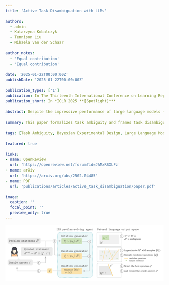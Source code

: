 ```yaml
---
title: 'Active Task Disambiguation with LLMs'

authors:
  - admin
  - Katarzyna Kobalczyk
  - Tennison Liu
  - Mihaela van der Schaar

author_notes:
  - 'Equal contribution'
  - 'Equal contribution'

date: '2025-01-22T00:00:00Z'
publishDate: '2025-01-22T00:00:00Z'

publication_types: ['1']
publication: In The Thirteenth International Conference on Learning Representations
publication_short: In *ICLR 2025 **[Spotlight]***

abstract: Despite the impressive performance of large language models (LLMs) across various benchmarks, their ability to address ambiguously specified problems—frequent in real-world interactions—remains underexplored. To address this gap, we introduce a formal definition of task ambiguity and frame the problem of task disambiguation through the lens of Bayesian Experimental Design. By posing clarifying questions, LLM agents can acquire additional task specifications, progressively narrowing the space of viable solutions and reducing the risk of generating unsatisfactory outputs. Yet, generating effective clarifying questions requires LLM agents to engage in a form of meta-cognitive reasoning, an ability LLMs may presently lack. Our proposed approach of active task disambiguation enables LLM agents to generate targeted questions maximizing the information gain. Effectively, this approach shifts the load from implicit to explicit reasoning about the space of viable solutions. Empirical results demonstrate improved task disambiguation over approaches reasoning solely within the space of questions.

summary: This paper formalizes task ambiguity and frames task disambiguation as Bayesian Experimental Design, yielding effective clarifying question selection for LLMs.

tags: [Task Ambiguity, Bayesian Experimental Design, Large Language Models, Active Learning]

featured: true

links:
- name: OpenReview
  url: 'https://openreview.net/forum?id=JAMxRSXLFz'
- name: arXiv
  url: 'https://arxiv.org/abs/2502.04485'
- name: PDF
  url: 'publications/articles/active_task_disambiguation/paper.pdf'

image:
  caption: ''
  focal_point: ''
  preview_only: true
---
```


![imgage](featured.png)
